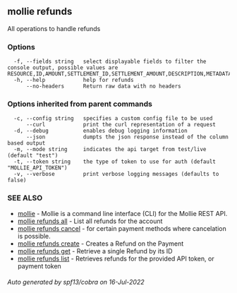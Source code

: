 ## mollie refunds

All operations to handle refunds

### Options

```
  -f, --fields string   select displayable fields to filter the console output, possible values are RESOURCE,ID,AMOUNT,SETTLEMENT_ID,SETTLEMENT_AMOUNT,DESCRIPTION,METADATA,STATUS,PAYMENT_ID,ORDER_ID,CREATED_AT
  -h, --help            help for refunds
      --no-headers      Return raw data with no headers
```

### Options inherited from parent commands

```
  -c, --config string   specifies a custom config file to be used
      --curl            print the curl representation of a request
  -d, --debug           enables debug logging information
      --json            dumpts the json response instead of the column based output
  -m, --mode string     indicates the api target from test/live (default "test")
  -t, --token string    the type of token to use for auth (default "MOLLIE_API_TOKEN")
  -v, --verbose         print verbose logging messages (defaults to false)
```

### SEE ALSO

* [mollie](mollie.md)	 - Mollie is a command line interface (CLI) for the Mollie REST API.
* [mollie refunds all](mollie_refunds_all.md)	 - List all refunds for the account
* [mollie refunds cancel](mollie_refunds_cancel.md)	 - for certain payment methods where cancelation is possible.
* [mollie refunds create](mollie_refunds_create.md)	 - Creates a Refund on the Payment
* [mollie refunds get](mollie_refunds_get.md)	 - Retrieve a single Refund by its ID
* [mollie refunds list](mollie_refunds_list.md)	 - Retrieves refunds for the provided API token, or payment token

###### Auto generated by spf13/cobra on 16-Jul-2022
